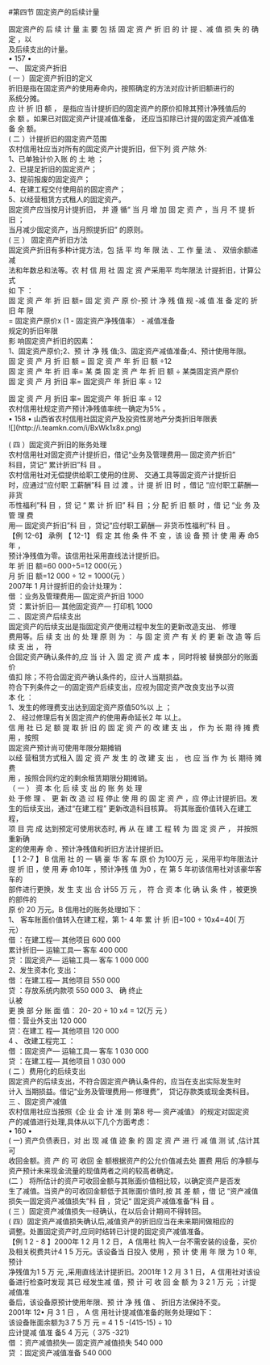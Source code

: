 #第四节 固定资产的后续计量
<p> 固定资产的 后 续 计 量 主 要 包 括 固 定 资 产 折 旧 的 计 提 、减 值 损 失 的 确 定 ，以<br />
      及后续支出的计量。<br />
      <em>• </em>157 •<br />
      一、 固定资产折旧<br />
      ( 一 ）固定资产折旧的定义<br />
      折旧是指在固定资产的使用寿命内，按照确定的方法对应计折旧额进行的<br />
      系统分摊。<br />
      应 计 折 旧 额 ， 是指应当计提折旧的固定资产的原价扣除其预计净残值后的<br />
      余 额 。如果已对固定资产计提减值准备， 还应当扣除已计提的固定资产减值准<br />
      备 余 额。<br />
      ( 二 ）计提折旧的固定资产范围<br />
      农村信用社应当对所有的固定资产计提折旧，但下列 资 产除 外:<br />
      1、已单独计价入账 的 土 地 ；<br />
      2、已提足折旧的固定资产；<br />
      3、提前报废的固定资产；<br />
      4、在建工程交付使用前的固定资产；<br />
      5、以经营租赁方式租人的固定资产。<br />
      固定资产应当按月计提折旧， 并 遵 循&ldquo; 当 月 增 加 固 定 资 产 ，当 月 不 提 折 旧 ；<br />
      当月减少固定资产，当月照提折旧&rdquo; 的原则。<br />
      ( 三 ） 固定资产折旧方法<br />
      固定资产折旧有多种计提方法，包 括 平 均 年 限 法 、工 作 量 法 、 双倍余额递减<br />
      法和年数总和法等。农 村 信 用 社 固 定 资 产采用平 均年限法 计提折旧，计算公式<br />
      如 下 ：<br />
      固 定 资 产 年 折 旧 额= 固 定 资 产 原 价-预 计 净 残 值 规 -减 值 准 备 定的 折旧 年 限<br />
      = 固定资产原价x (1 - 固定资产净残值率） - 减值准备<br />
      规定的折旧年限<br />
      影 响固定资产折旧的因素：<br />
      1、固定资产原价;2、预 计 净 残 值;3、固定资产减值准备;4、预计使用年限。<br />
      固 定 资 产 月 折 旧 额 = 固 定 资 产 年 折 旧 额 ÷12<br />
      固 定 资 产 年 折 旧 率= 某 类 固 定 资 产 年 折 旧 额 ÷ 某类固定资产原价<br />
    固 定 资 产 月 折旧 率= 固定资产 年 折旧 率 ÷ 12</p>
    <p> 固 定 资 产 月 折旧 率= 固定资产 年 折旧 率 ÷ 12<br />
      农村信用社规定资产预计净残值率统一确定为5% 。<br />
      • 158 •  山西省农村信用社固定资产及投资性房地产分类折旧年限表<br />
    ![](http://i.teamkn.com/i/BxWk1x8x.png)</p>
    <p> ( 四 ）固定资产折旧的账务处理<br />
      农村信用社对固定资产计提折旧，借记&ldquo;业务及管理费用— 固定资产折旧&rdquo;<br />
      科目，贷记&ldquo; 累计折旧&rdquo;科 目 。<br />
      农村信用社对无偿提供给职工使用的住房、 交通工具等固定资产计提折旧<br />
      时，应通过&ldquo;应付职 工薪酬&rdquo;科 目 过 渡 。计 提 折 旧 时 ，借记 &ldquo;应付职工薪酬— 非货<br />
      币性福利&rdquo;科 目 ，贷 记 &ldquo; 累 计 折 旧&rdquo; 科 目 ；分 配 折 旧 额 时 ，借 记 &ldquo;业 务 及 管 理 费<br />
      用— 固定资产折旧&rdquo;科 目 ，贷记&ldquo;应付职工薪酬— 非货币性福利&rdquo;科 目 。<br />
      【例 12-6】 承例 【 12-1】 假 定 其 他 条 件 不 变 ，该 设 备 预 计 使 用 寿 命5 年 ，<br />
      预计净残值为零。该信用社采用直线法计提折旧。<br />
      年 折 旧 额=60 000÷5=12 000(元 ）<br />
      月 折 旧 额=12 000 ÷ 12 = 1000(元 ）<br />
      2007年 1 月计提折旧的会计处理为：<br />
      借 ：业务及管理费用— 固定资产折旧 1000<br />
      贷 ：累计折旧— 其他固定资产— 打印机 1000<br />
      二 、固定资产后续支出<br />
      固定资产的后续支出是指固定资产使用过程中发生的更新改造支出、 修理<br />
      费用等。后 续 支 出 的 处 理 原 则 为 ： 与 固 定 资 产 有 关 的 更 新 改 造 等 后 续 支 出 ， 符<br />
      合固定资产确认条件的,应 当 计 入 固 定 资 产 成 本 ，同时将被 替换部分的账面价<br />
      值扣 除；不符合固定资产确认条件的，应计人当期损益。<br />
      符合下列条件之一的固定资产后续支出，应视为固定资产改良支出予以资<br />
      本 化 ：<br />
      1、发生的修理费支出达到固定资产原值50%以 上 ；<br />
      2、 经过修理后有关固定资产的使用寿命延长2 年 以上。<br />
      信 用 社 已 足 额 提 取 折 旧 的 固 定 资 产 的 改 建 支 出 ， 作 为 长 期 待 摊 费 用 ，按照<br />
      固定资产预计尚可使用年限分期摊销<br />
      以经 营租赁方式租入 固 定 资 产 发 生 的 改 建 支 出 ， 也 应 当 作 为 长 期待 摊 费<br />
      用 ，按照合同约定的剩余租赁期限分期摊销。<br />
      （ 一 ） 资 本 化 后 续 支 出 的 账 务 处 理 <br />
      处 于修 理 、 更 新 改 造 过 程 停止 使 用 的 固 定 资 产 ，应 停止计提折旧。发生的后续支出，通过&ldquo;在建工程&rdquo; 更新改造科目核算。 将其账面价值转入在建工程，<br />
      项 目 完 成 达到预定可使用状态时, 再 从 在 建 工 程 转 为 固 定 资 产 ， 并按照重新确<br />
      定的使用寿 命 、预计净残值和折旧方法计提折旧。<br />
      【 1 2-7 】 B 信用 社 的 一 辆 豪 华 客 车 原 价 为100万 元 ，采用平均年限法计<br />
      提 折 旧 ，使 用 寿 命10年 ，预计净残 值 为0 ，在 第 5 年初该信用社对该豪华客车的<br />
      部件进行更换，发 生 支 出 合 计55 万 元 ， 符 合 资 本 化 确 认 条 件 ，被更换的部件的<br />
      原 价 20 万元。B 信用社的账务处理如下：<br />
      1、 客车账面价值转入在建工程，第 1- 4 年 累 计 折 旧=100 ÷ 10x4=40( 万<br />
      元）<br />
      借 ：在建工程— 其他项目 600 000<br />
      累计折旧— 运输工具— 客车 400 000<br />
      贷 ：固定资产— 运输工具— 客车 1 000 000<br />
      2、发生资本化 支出：<br />
      借 ：在建工程— 其他项目 550 000<br />
      贷 ：存放系统内款项 550 000 3、 确 终止<br />
      认被<br />
      更 换 部 分 账 面 值： 20- 20 ÷ 10 x4 = 12(万 元 ）<br />
      借：营业外支出 120 000<br />
      贷：在建工 程— 其他项目 120 000<br />
      4 、 改建工程完工 ：<br />
      借 ：固定资产— 运输工具— 客车 1 030 000<br />
      贷 ：在建工程— 其他项目 1 030 000<br />
      ( 二 ）费用化的后续支出<br />
      固定资产的后续支出，不符合固定资产确认条件的，应当在支出实际发生时<br />
      计入 当期损益。借记&ldquo;业务及管理费用— 修理费&rdquo;， 贷记存款类或现金类科目。<br />
      三 、固定资产减值<br />
      农村信用社应当按照《企 业 会 计 准 则 第8 号— 资产减值》 的规定对固定资<br />
      产的减值进行处理,具体从以下几个方面考虑：<br />
      • 160 •<br />
      ( 一) 资产负债表日，对 出 现 减 值 迹 象 的 固 定 资 产 进 行 减 值 测 试 ,估计其可<br />
      收回金额。资 产 的 可 收回 金 额根据资产的公允价值减去处 置费 用后 的净额与<br />
      资产预计未来现金流量的现值两者之间的较高者确定。<br />
      (二 ） 将所估计的资产可收回金额与其账面价值相比较，以确定资产是否发<br />
      生了减值。当资产的可收回金额低于其账面价值时,按 其 差 额 ，借 记 &ldquo;资产减值<br />
      损失一固定资产减值损失&rdquo;科 目 ，贷记&ldquo; 固定资产减值准备&rdquo;科 目 。<br />
      ( 三 ）固定资产减值损失一经确认，在以后会计期间不得转回。<br />
      ( 四）固定资产减值损失确认后,减值资产的折旧应当在未来期间做相应的<br />
      调整。处置固定资产时,应同时结转已计提的固定资产减值准备。<br />
      【例 1 2 - 8 】2000年 1 2 月 1 2 日， A 信用社 购入一台不需安装的设备，买价<br />
      及相关税费共计4 1 5 万元。该设备当 日投入 使用 ，预 计 使 用 年 限 为 1 0 年,预计<br />
      净残值为1 5 万 元 ,采用直线法计提折旧。2001年 1 2 月 3 1 日， A 信用社对该设<br />
      备进行检查时发现 其已 经发生减 值，预 计 可 收 回 金 额 为 3 2 1 万 元 ；计提减值准<br />
      备后，该设备原预计使用年限、预 计 净 残 值 、 折旧方法保持不变。<br />
        2001年 12• 月 3 1 日 ， A 信 用社计提减值准备的账务处理如下：<br />
        该设备账面余额为3 7 5 万 元 = 4 1 5 -(415-15) ÷ 10<br />
        应计提减 值准 备5 4 万元（ 375 -321)<br />
        借 ：资产减值损失— 固定资产减值损失 540 000<br />
        贷 ：固定资产减值准备 540 000<br />
      <br />
      <br />
      <br />
      <br />
    </p>